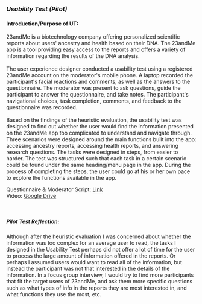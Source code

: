 ### *Usability Test (Pilot)*


#### Introduction/Purpose of UT: 

  23andMe is a biotechnology company offering personalized scientific reports about users' ancestry and health based on their DNA. The 23andMe app is a tool providing easy access to the reports and offers a variety of information regarding the 
results of the DNA analysis. 
  </br> </br>
  The user experience designer conducted a usability test using a registered 23andMe account on the moderator's mobile phone.
  A laptop recorded the participant's facial reactions and comments, as well as the answers to the questionnaire. The moderator was present to ask questions, guide the participant to answer the questionnaire, and take notes. The participant's navigational choices, task completion, comments, and feedback to the questionnaire was recorded. 
  </br> </br>
  Based on the findings of the heuristic evaluation, the usability test was designed to find out whether the user 
would find the information presented on the 23andMe app too complicated to understand and navigate through. Three 
scenarios were designed around the main functions built into the app: accessing ancestry reports, accessing health 
reports, and answering research questions. 
  The tasks were designed in steps, from easier to harder. The test was structured such that each task in a certain 
scenario could be found under the same heading/menu page in the app. During the process of completing the steps, the
user could go at his or her own pace to explore the functions available in the app. 

Questionnaire & Moderator Script: [Link](https://qtrial2019q4az1.az1.qualtrics.com/jfe/form/SV_5bCwemEMIsyap0x)
</br>
Video: [Google Drive](https://drive.google.com/open?id=1ozjBhphCPh_gZbcO2QIj6Mv2YAVQjM5M)

</br>

##### Pilot Test Reflection: 

Although after the heuristic evaluation I was concerned about whether the information was too complex for an average user
to read, the tasks I designed in the Usability Test perhaps did not offer a lot of time for the user to process the large
amount of information offered in the reports. Or perhaps I assumed users would want to read all of the information, but 
instead the participant was not that interested in the details of the information. In a focus group interview, I would try 
to find more participants that fit the target users of 23andMe, and ask them more specific questions such as what types 
of info in the reports they are most interested in, and what functions they use the most, etc. 



